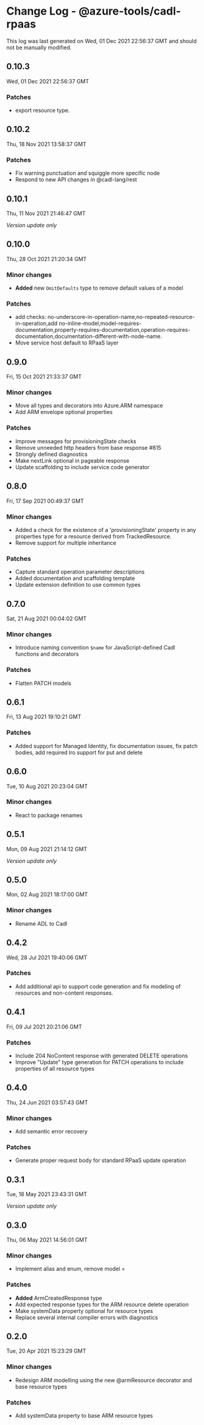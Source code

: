 # Change Log - @azure-tools/cadl-rpaas

This log was last generated on Wed, 01 Dec 2021 22:56:37 GMT and should not be manually modified.

## 0.10.3
Wed, 01 Dec 2021 22:56:37 GMT

### Patches

- export resource type.

## 0.10.2
Thu, 18 Nov 2021 13:58:37 GMT

### Patches

- Fix warning punctuation and squiggle more specific node
- Respond to new API changes in @cadl-lang/rest

## 0.10.1
Thu, 11 Nov 2021 21:46:47 GMT

_Version update only_

## 0.10.0
Thu, 28 Oct 2021 21:20:34 GMT

### Minor changes

- **Added** new `OmitDefaults` type to remove default values of a model

### Patches

- add checks: no-underscore-in-operation-name,no-repeated-resource-in-operation,add no-inline-model,model-requires-documentation,property-requires-documentation,operation-requires-documentation,documentation-different-with-node-name.
- Move service host default to RPaaS layer

## 0.9.0
Fri, 15 Oct 2021 21:33:37 GMT

### Minor changes

- Move all types and decorators into Azure.ARM namespace
- Add ARM envelope optional properties

### Patches

- Improve messages for provisioningState checks
- Remove unneeded http headers from base response #815
- Strongly defined diagnostics
- Make nextLink optional in pageable response
- Update scaffolding to include service code generator

## 0.8.0
Fri, 17 Sep 2021 00:49:37 GMT

### Minor changes

- Added a check for the existence of a 'provisioningState' property in any properties type for a resource derived from TrackedResource<T>.
- Remove support for multiple inheritance

### Patches

- Capture standard operation parameter descriptions
- Added documentation and scaffolding template
- Update extension definition to use common types

## 0.7.0
Sat, 21 Aug 2021 00:04:02 GMT

### Minor changes

- Introduce naming convention `$name` for JavaScript-defined Cadl functions and decorators

### Patches

- Flatten PATCH models

## 0.6.1
Fri, 13 Aug 2021 19:10:21 GMT

### Patches

- Added support for Managed Identity, fix documentation issues, fix patch bodies, add required lro support for put and delete

## 0.6.0
Tue, 10 Aug 2021 20:23:04 GMT

### Minor changes

- React to package renames

## 0.5.1
Mon, 09 Aug 2021 21:14:12 GMT

_Version update only_

## 0.5.0
Mon, 02 Aug 2021 18:17:00 GMT

### Minor changes

- Rename ADL to Cadl

## 0.4.2
Wed, 28 Jul 2021 19:40:06 GMT

### Patches

- Add additional api to support code generation and fix modeling of resources and non-content responses.

## 0.4.1
Fri, 09 Jul 2021 20:21:06 GMT

### Patches

- Include 204 NoContent response with generated DELETE operations
- Improve "Update" type generation for PATCH operations to include properties of all resource types

## 0.4.0
Thu, 24 Jun 2021 03:57:43 GMT

### Minor changes

- Add semantic error recovery

### Patches

- Generate proper request body for standard RPaaS update operation

## 0.3.1
Tue, 18 May 2021 23:43:31 GMT

_Version update only_

## 0.3.0
Thu, 06 May 2021 14:56:01 GMT

### Minor changes

- Implement alias and enum, remove model =

### Patches

- **Added** ArmCreatedResponse type
- Add expected response types for the ARM resource delete operation
- Make systemData property optional for resource types
- Replace several internal compiler errors with diagnostics

## 0.2.0
Tue, 20 Apr 2021 15:23:29 GMT

### Minor changes

- Redesign ARM modelling using the new @armResource decorator and base resource types

### Patches

- Add systemData property to base ARM resource types

